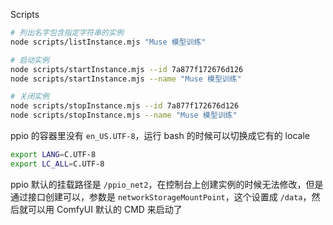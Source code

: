 
Scripts

```bash
# 列出名字包含指定字符串的实例
node scripts/listInstance.mjs "Muse 模型训练"

# 启动实例
node scripts/startInstance.mjs --id 7a877f172676d126
node scripts/startInstance.mjs --name "Muse 模型训练"

# 关闭实例
node scripts/stopInstance.mjs --id 7a877f172676d126
node scripts/stopInstance.mjs --name "Muse 模型训练"
```

ppio 的容器里没有 `en_US.UTF-8`，运行 bash 的时候可以切换成它有的 locale

```bash
export LANG=C.UTF-8
export LC_ALL=C.UTF-8
```

ppio 默认的挂载路径是 `/ppio_net2`，在控制台上创建实例的时候无法修改，但是通过接口创建可以，参数是 `networkStorageMountPoint`，这个设置成 `/data`，然后就可以用 ComfyUI 默认的 CMD 来启动了
